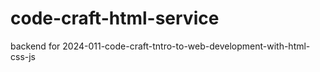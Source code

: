 # code-craft-html-service
backend for 2024-011-code-craft-tntro-to-web-development-with-html-css-js
